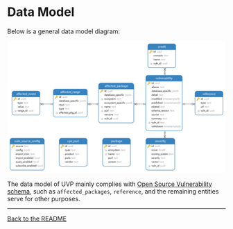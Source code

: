 # Data Model

Below is a general data model diagram:

![data-model](images/data-model.png)

The data model of UVP mainly complies with [Open Source Vulnerability schema](https://ossf.github.io/osv-schema/),
such as `affected_packages`, `reference`, and the remaining entities serve for other purposes.

---
[Back to the README](../README.md)
